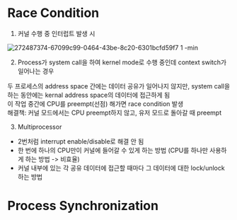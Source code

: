 # Race Condition
1. 커널 수행 중 인터럽트 발생 시

![272487374-67099c99-0464-43be-8c20-6301bcfd59f7 1 -min](https://github.com/Suyoung225/Book-Review/assets/87157566/aa46cba5-4b14-47fa-b187-ffc442d9cefc)



2. Process가 system call을 하여 kernel mode로 수행 중인데 context switch가 일어나는 경우

두 프로세스의 address space 간에는 데이터 공유가 일어나지 않지만, system call을 하는 동안에는 kernal address space의 데이터에 접근하게 됨 <br>
이 작업 중간에 CPU를 preempt(선점) 해가면 race condition 발생 <br>
해결책: 커널 모드에서는 CPU preempt하지 않고, 유저 모드로 돌아갈 때 preempt

3. Multiprocessor
- 2번처럼 interrupt enable/disable로 해결 안 됨
- 한 번에 하나의 CPU만이 커널에 들어갈 수 있게 하는 방법 (CPU를 하나만 사용하게 하는 방법 -> 비효율)
- 커널 내부에 있는 각 공유 데이터에 접근할 때마다 그 데이터에 대한 lock/unlock 하는 방법


# Process Synchronization


